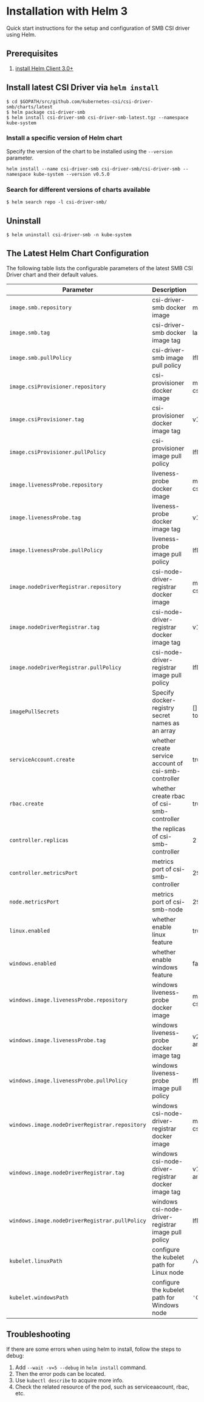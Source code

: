 # Installation with Helm 3

Quick start instructions for the setup and configuration of SMB CSI driver using Helm.

## Prerequisites

1. [install Helm Client 3.0+ ](https://helm.sh/docs/intro/quickstart/#install-helm)

## Install latest CSI Driver via `helm install`

```console
$ cd $GOPATH/src/github.com/kubernetes-csi/csi-driver-smb/charts/latest
$ helm package csi-driver-smb
$ helm install csi-driver-smb csi-driver-smb-latest.tgz --namespace kube-system
```

### Install a specific version of Helm chart
Specify the version of the chart to be installed using the `--version` parameter.
```console
helm install --name csi-driver-smb csi-driver-smb/csi-driver-smb --namespace kube-system --version v0.5.0
```

### Search for different versions of charts available
```console
$ helm search repo -l csi-driver-smb/
```

## Uninstall
```console
$ helm uninstall csi-driver-smb -n kube-system
```

## The Latest Helm Chart Configuration

The following table lists the configurable parameters of the latest SMB CSI Driver chart and their default values.

| Parameter                                         | Description                                                | Default                                                           |
|---------------------------------------------------|------------------------------------------------------------|-------------------------------------------------------------------|
| `image.smb.repository`                            | csi-driver-smb docker image                                | mcr.microsoft.com/k8s/csi/smb-csi                                 |
| `image.smb.tag`                                   | csi-driver-smb docker image tag                            | latest                                                            |
| `image.smb.pullPolicy`                            | csi-driver-smb image pull policy                           | IfNotPresent                                                      |
| `image.csiProvisioner.repository`                 | csi-provisioner docker image                               | mcr.microsoft.com/oss/kubernetes-csi/csi-provisioner              |
| `image.csiProvisioner.tag`                        | csi-provisioner docker image tag                           | v1.4.0                                                            |
| `image.csiProvisioner.pullPolicy`                 | csi-provisioner image pull policy                          | IfNotPresent                                                      |
| `image.livenessProbe.repository`                  | liveness-probe docker image                                | mcr.microsoft.com/oss/kubernetes-csi/livenessprobe                |
| `image.livenessProbe.tag`                         | liveness-probe docker image tag                            | v1.1.0                                                            |
| `image.livenessProbe.pullPolicy`                  | liveness-probe image pull policy                           | IfNotPresent                                                      |
| `image.nodeDriverRegistrar.repository`            | csi-node-driver-registrar docker image                     | mcr.microsoft.com/oss/kubernetes-csi/csi-node-driver-registrar    |
| `image.nodeDriverRegistrar.tag`                   | csi-node-driver-registrar docker image tag                 | v1.2.0                                                            |
| `image.nodeDriverRegistrar.pullPolicy`            | csi-node-driver-registrar image pull policy                | IfNotPresent                                                      |
| `imagePullSecrets`                                | Specify docker-registry secret names as an array           | [] (does not add image pull secrets to deployed pods)             |
| `serviceAccount.create`                           | whether create service account of csi-smb-controller       | true                                                              |
| `rbac.create`                                     | whether create rbac of csi-smb-controller                  | true                                                              |
| `controller.replicas`                             | the replicas of csi-smb-controller                                  | 2                                                   |
| `controller.metricsPort`                          | metrics port of csi-smb-controller                   |29644                                               |
| `node.metricsPort`                                | metrics port of csi-smb-node                         |29645
| `linux.enabled`                                   | whether enable linux feature                               | true                                                              |
| `windows.enabled`                                 | whether enable windows feature                             | false                                                             |
| `windows.image.livenessProbe.repository`          | windows liveness-probe docker image                        | mcr.microsoft.com/oss/kubernetes-csi/livenessprobe                |
| `windows.image.livenessProbe.tag`                 | windows liveness-probe docker image tag                    | v2.0.1-alpha.1-windows-1809-amd64                                 |
| `windows.image.livenessProbe.pullPolicy`          | windows liveness-probe image pull policy                   | IfNotPresent                                                      |
| `windows.image.nodeDriverRegistrar.repository`    | windows csi-node-driver-registrar docker image             | mcr.microsoft.com/oss/kubernetes-csi/csi-node-driver-registrar    |
| `windows.image.nodeDriverRegistrar.tag`           | windows csi-node-driver-registrar docker image tag         | v1.2.1-alpha.1-windows-1809-amd64                                 |
| `windows.image.nodeDriverRegistrar.pullPolicy`    | windows csi-node-driver-registrar image pull policy        | IfNotPresent                                                      |
| `kubelet.linuxPath`                               | configure the kubelet path for Linux node                  | `/var/lib/kubelet`                                                |
| `kubelet.windowsPath`                             | configure the kubelet path for Windows node                | `'C:\var\lib\kubelet'`                                            |

## Troubleshooting

If there are some errors when using helm to install, follow the steps to debug:

1. Add `--wait -v=5 --debug` in `helm install` command.
2. Then the error pods  can be located.
3. Use `kubectl describe` to acquire more info.
4. Check the related resource of the pod, such as serviceaacount, rbac, etc.
